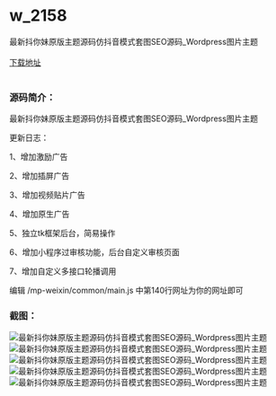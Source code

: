 # w_2158
最新抖你妹原版主题源码仿抖音模式套图SEO源码_Wordpress图片主题
<br/></br>
[下载地址](https://www.uuid2.com/2158.html "下载地址")
<br/></br>
<h3>源码简介：</h3>
<p>最新抖你妹原版主题源码仿抖音模式套图SEO源码_Wordpress图片主题<p>
<p>更新日志：<p>
<p>1、增加激励广告<p>
<p>2、增加插屏广告<p>
<p>3、增加视频贴片广告<p>
<p>4、增加原生广告<p>
<p>5、独立tk框架后台，简易操作<p>
<p>6、增加小程序过审核功能，后台自定义审核页面<p>
<p>7、增加自定义多接口轮播调用<p>
<p>编辑 /mp-weixin/common/main.js 中第140行网址为你的网址即可<p>
<h3>截图：</h3>
<img src="https://www.uuid2.com/wp-content/uploads/img/202206/f85b068216.png" alt="最新抖你妹原版主题源码仿抖音模式套图SEO源码_Wordpress图片主题"><img src="https://www.uuid2.com/wp-content/uploads/img/202206/f85b068690.png" alt="最新抖你妹原版主题源码仿抖音模式套图SEO源码_Wordpress图片主题"><img src="https://www.uuid2.com/wp-content/uploads/img/202206/5a1f853521.png" alt="最新抖你妹原版主题源码仿抖音模式套图SEO源码_Wordpress图片主题"><img src="https://www.uuid2.com/wp-content/uploads/img/202206/f85b068552.jpg" alt="最新抖你妹原版主题源码仿抖音模式套图SEO源码_Wordpress图片主题"><img src="https://www.uuid2.com/wp-content/uploads/img/202206/f85b068879.jpg" alt="最新抖你妹原版主题源码仿抖音模式套图SEO源码_Wordpress图片主题">
